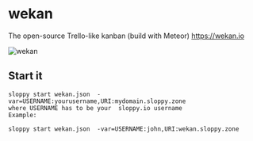 # wekan

The open-source Trello-like kanban (build with Meteor) https://wekan.io

![wekan](https://wekan.io/static/screenshot.jpeg)

## Start it

```
sloppy start wekan.json  -var=USERNAME:yourusername,URI:mydomain.sloppy.zone
where USERNAME has to be your  sloppy.io username  
Example:
   
sloppy start wekan.json  -var=USERNAME:john,URI:wekan.sloppy.zone
```